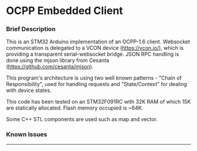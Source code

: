 # OCPP Embedded Client  
### Brief Description
This is an STM32 Arduino implementation of an OCPP-1.6 client. Websocket communication is delegated to a VCON device (https://vcon.io/), which is providing a transparent  serial-websocket bridge. JSON RPC handling is done using the mjson library from Cesanta (https://github.com/cesanta/mjson). 

This program's architecture is using two well known patterns - "Chain of Responsibility", used for handling requests and "State/Context" for dealing with device states.

This code has been tested on an STM32F091RC with 32K RAM of which 15K are statically allocated. Flash memory occupied is ~64K.

Some C++ STL components are used such as map and vector.

### Known Issues

---
